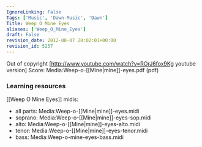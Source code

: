 ```yaml
---
IgnoreLinking: False
Tags: ['Music', 'Dawn-Music', 'Dawn']
Title: Weep O Mine Eyes
aliases: ['Weep_O_Mine_Eyes']
draft: False
revision_date: 2012-08-07 20:02:01+00:00
revision_id: 5257
---
```


Out of copyright
[http://www.youtube.com/watch?v=ROrJ6fox9Kg youtube version]
Score: 
Media:Weep-o-[[Mine|mine]]-eyes.pdf‎ (pdf)
### Learning resources
[[Weep O Mine Eyes]] midis:
* all parts: Media:Weep-o-[[Mine|mine]]-eyes.midi
* soprano: Media:Weep-o-[[Mine|mine]]-eyes-sop.midi
* alto: Media:Weep-o-[[Mine|mine]]-eyes-alto.midi
* tenor: Media:Weep-o-[[Mine|mine]]-eyes-tenor.midi
* bass: Media:Weep-o-mine-eyes-bass.midi